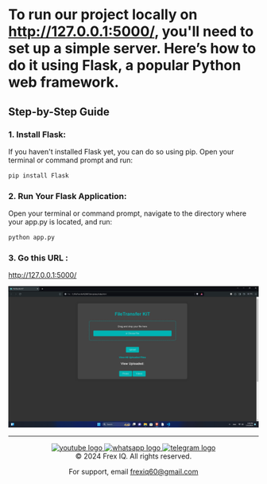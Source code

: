
# To run our project locally on http://127.0.0.1:5000/, you'll need to set up a simple server. Here’s how to do it using Flask, a popular Python web framework.

## Step-by-Step Guide

### 1. Install Flask:
If you haven't installed Flask yet, you can do so using pip. Open your terminal or command prompt and run:
```cmd
pip install Flask
```

### 2. Run Your Flask Application:
Open your terminal or command prompt, navigate to the directory where your app.py is located, and run:
 ```cmd
python app.py
```

### 3. Go this URL :
http://127.0.0.1:5000/

<div align="center">
  <a href="#" target="_blank">
  <img src="https://github.com/Frex-IQ/FileTransfer-KiT/blob/main/Screenshot.png?raw=true"  />
</div>
   
---


<div align="center">
  <a href="https://www.youtube.com/channel/UCbDmI8zZKUGbFlAo39-SiqQ" target="_blank">
    <img src="https://img.shields.io/static/v1?message=Youtube&logo=youtube&label=&color=FF0000&logoColor=white&labelColor=&style=for-the-badge" height="30" alt="youtube logo"  />
  </a>
  <a href="https://chat.whatsapp.com/BUVRFJ0pTUCKYXW8VN2Ivn" target="_blank">
    <img src="https://img.shields.io/static/v1?message=Whatsapp&logo=whatsapp&label=&color=25D366&logoColor=white&labelColor=&style=for-the-badge" height="30" alt="whatsapp logo"  />
  </a>
  <a href="https://t.me/+YOkX4ktlWadmOTRl" target="_blank">
    <img src="https://img.shields.io/static/v1?message=Telegram&logo=telegram&label=&color=2CA5E0&logoColor=white&labelColor=&style=for-the-badge" height="30" alt="telegram logo"  />
  </a>
</div>

  <div align="center">  
© 2024 Frex IQ. All rights reserved.

For support, email frexiq60@gmail.com</div>


